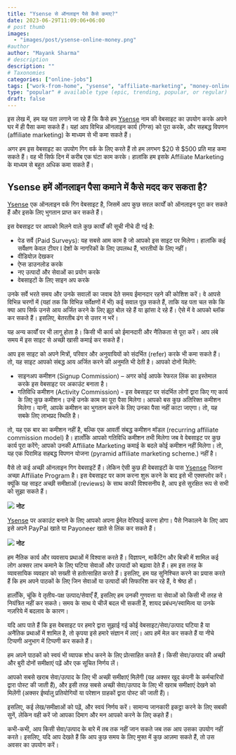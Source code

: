 ```yaml
---
title: "Ysense से ऑनलाइन पैसे कैसे कमाए?"
date: 2023-06-29T11:09:06+06:00
# post thumb
images:
  - "images/post/ysense-online-money.png"
#author
author: "Mayank Sharma"
# description
description: ""
# Taxonomies
categories: ["online-jobs"]
tags: ["work-from-home", "ysense", "affiliate-marketing", "money-online"]
type: "popular" # available type (epic, trending, popular, or regular)
draft: false
---
```


इस लेख में, हम यह पता लगाने जा रहे हैं कि कैसे हम <a href="https://www.ysense.com/?rb=146465095" target="_blank" title="Static" class="mak-link">Ysense</a> नाम की वेबसाइट का उपयोग करके अपने घर में ही पैसा कमा सकते हैं। यहां आप विभिन्न ऑनलाइन कार्य (गिग्स) को पूरा करके, और सहबद्ध विपणन (affiliate marketing) के माध्यम से भी कमा सकते हैं।

अगर हम इस वेबसाइट का उपयोग गिग वर्क के लिए करते हैं तो हम लगभग $20 से $500 प्रति माह कमा सकते हैं। वह भी सिर्फ दिन में करीब एक घंटा काम करके। हालांकि हम इसके Affiliate Marketing के माध्यम से बहुत अधिक कमा सकते हैं।


## Ysense हमें ऑनलाइन पैसा कमाने में कैसे मदद कर सकता है?

<a href="https://www.ysense.com/?rb=146465095" target="_blank" title="Static" class="mak-link">Ysense</a> एक ऑनलाइन वर्क गिग वेबसाइट है, जिसमें आप कुछ सरल कार्यों को ऑनलाइन पूरा कर सकते हैं और इसके लिए भुगतान प्राप्त कर सकते हैं। 

इस वेबसाइट पर आपको मिलने वाले कुछ कार्यों की सूची नीचे दी गई है:
* पेड सर्वे (Paid Surveys): यह सबसे आम काम है जो आपको इस साइट पर मिलेगा। हालांकि कई सर्वेक्षण केवल टीयर I देशों के नागरिकों के लिए उपलब्ध हैं, भारतीयों के लिए नहीं।
* वीडियोज़ देखकर 
* ऐप्स डाउनलोड करके 
* नए उत्पादों और सेवाओं का प्रयोग करके 
* वेबसाइटों के लिए साइन अप करके 

उनके सर्वे भरते समय और उनके सवालों का जवाब देते समय ईमानदार रहने की कोशिश करें। वे आपसे विभिन्न चरणों में (यहां तक कि विभिन्न सर्वेक्षणों में भी) कई सवाल पूछ सकते हैं, ताकि यह पता चल सके कि क्या आप सिर्फ उनसे आय अर्जित करने के लिए झूठ बोल रहे हैं या झांसा दे रहे हैं। ऐसे में वे आपको ब्लॉक कर सकते हैं। इसलिए, बेतरतीब ढंग से उत्तर न भरें।

यह अन्य कार्यों पर भी लागू होता है। किसी भी कार्य को ईमानदारी और नैतिकता से पूरा करें। आप लंबे समय में इस साइट से अच्छी खासी कमाई कर सकते हैं।

आप इस साइट को अपने मित्रों, परिवार और अनुयायियों को संदर्भित (refer) करके भी कमा सकते हैं। तो, यह साइट आपको संबद्ध आय अर्जित करने की अनुमति भी देती है। आपको दोनों मिलेंगे:
* साइनअप कमीशन (Signup Commission) – अगर कोई आपके रेफरल लिंक का इस्तेमाल करके इस वेबसाइट पर अकाउंट बनाता है।
* गतिविधि कमीशन (Activity Commission) - इस वेबसाइट पर संदर्भित लोगों द्वारा किए गए कार्य के लिए कुछ कमीशन। उन्हें उनके काम का पूरा पैसा मिलेगा। आपको बस कुछ अतिरिक्त कमीशन मिलेगा। यानी, आपके कमीशन का भुगतान करने के लिए उनका पैसा नहीं काटा जाएगा। तो, यह सबके लिए लाभप्रद स्थिति है।

तो, यह एक बार का कमीशन नहीं है, बल्कि एक आवर्ती संबद्ध कमीशन मॉडल (recurring affiliate commission model) है। हालाँकि आपको गतिविधि कमीशन तभी मिलेगा जब वे वेबसाइट पर कुछ कार्य पूरा करेंगे; आपको उनकी Affiliate Marketing कमाई के बदले कोई कमीशन नहीं मिलेगा। तो, यह एक पिरामिड सहबद्ध विपणन योजना (pyramid affiliate marketing scheme.) नहीं है।

वैसे तो कई अच्छी ऑनलाइन गिग वेबसाइटें हैं। लेकिन ऐसी कुछ ही वेबसाइटों के पास <a href="https://www.ysense.com/?rb=146465095" target="_blank" title="Static" class="mak-link">Ysense</a> जितना अच्छा Affiliate Program है। इस वेबसाइट पर काम करना शुरू करने के बाद इसे भी एक्सप्लोर करें। क्यूंकि यह साइट अच्छी समीक्षाओं (reviews) के साथ काफी विश्वसनीय है, आप इसे सुरक्षित रूप से सभी को सुझा सकते हैं।

<div class="toc-mak">
  <img src="../../../images/pencil.png">
  <b>नोट</b><br>

<a href="https://www.ysense.com/?rb=146465095" target="_blank" title="Static" class="mak-link">Ysense</a> पर अकाउंट बनाने के लिए आपको अपना ईमेल वेरिफाई करना होगा। पैसे निकालने के लिए आप इसे अपने PayPal खाते या Payoneer खाते से लिंक कर सकते हैं।
</div> 

<div class="toc-mak">
  <img src="../../../images/pencil.png">
  <b>नोट</b><br>

हम नैतिक कार्य और व्यवसाय प्रथाओं में विश्वास करते हैं। विज्ञापन, मार्केटिंग और बिक्री में शामिल कई लोग अक्सर लाभ कमाने के लिए घटिया सेवाओं और उत्पादों को बढ़ावा देते हैं। हम इस तरह के व्यावसायिक व्यवहार को सख्ती से हतोत्साहित करते हैं। इसलिए, हम यह सुनिश्चित करने का प्रयास करते हैं कि हम अपने पाठकों के लिए जिन सेवाओं या उत्पादों की सिफारिश कर रहे हैं, वे श्रेष्ठ हों।

हालाँकि, चूंकि वे तृतीय-पक्ष उत्पाद/सेवाएँ हैं, इसलिए हम उनकी गुणवत्ता या सेवाओं को किसी भी तरह से नियंत्रित नहीं कर सकते। समय के साथ ये चीजें बदल भी सकती हैं, शायद प्रबंधन/स्वामित्व या उनके नज़रिये में बदलाव के कारण।

यदि आप पाते हैं कि इस वेबसाइट पर हमारे द्वारा सुझाई गई कोई वेबसाइट/सेवा/उत्पाद घटिया है या अनैतिक प्रथाओं में शामिल है, तो कृपया इसे हमारे संज्ञान में लाएं। आप हमें मेल कर सकते हैं या नीचे टिप्पणी अनुभाग में टिप्पणी कर सकते हैं।

हम अपने पाठकों को स्वयं भी व्यापक शोध करने के लिए प्रोत्साहित करते हैं। किसी सेवा/उत्पाद की अच्छी और बुरी दोनों समीक्षाएं पढ़ें और एक सूचित निर्णय लें।

आपको सबसे खराब सेवा/उत्पाद के लिए भी अच्छी समीक्षाएं मिलेंगी (यह अक्सर खुद कंपनी के कर्मचारियों द्वारा पोस्ट की जाती हैं), और इसी तरह सबसे अच्छी सेवा/उत्पाद के लिए भी खराब समीक्षाएं देखने को मिलेंगी (अक्सर ईर्ष्यालु प्रतियोगियों या परेशान ग्राहकों द्वारा पोस्ट की जाती हैं)।

इसलिए, कई लेख/समीक्षाओं  को पढ़ें, और स्वयं निर्णय करें। सामान्य जानकारी इकट्ठा करने के लिए सबकी सुनें, लेकिन वही करें जो आपका दिमाग और मन आपको करने के लिए कहते हैं।

कभी-कभी, आप किसी सेवा/उत्पाद के बारे में तब तक नहीं जान सकते जब तक आप उसका उपयोग नहीं करते। इसलिए, यदि आप देखते हैं कि आप कुछ समय के लिए मुफ्त में कुछ आज़मा सकते हैं, तो उस अवसर का उपयोग करें।
</div> 
